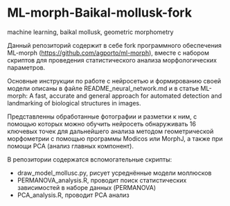 # ML-morph-Baikal-mollusk-fork
machine learning, baikal mollusk, geometric morphometry

Данный репозиторий содержит в себе fork программного обеспечения ML-morph (https://github.com/agporto/ml-morph), вместе с набором скриптов для проведения статистического анализа морфологических параметров.

Основные инструкции по работе с нейросетью и формированию своей модели описаны в файле README_neural_network.md и в статье ML-morph: A fast, accurate and general approach for automated detection and landmarking of biological structures in images.

Представленны обработанные фотографии и разметки к ним, с помощью которых можно обучить нейросеть обнаруживать 16 ключевых точек для дальнейшего анализа методом геометрической морфометрии с помощью программы Modicos или MorphJ, а также при помощи PCA (анализ главных компонент).

В репозитории содержатся вспомогательные скрипты: 
 - draw_model_mollusc.py, рисует усреднённые модели моллюсков
 - PERMANOVA_analysis.R, проводит поиск статистических зависимостей в наборе данных (PERMANOVA)
 - PCA_analysis.R, проводит PCA анализ
